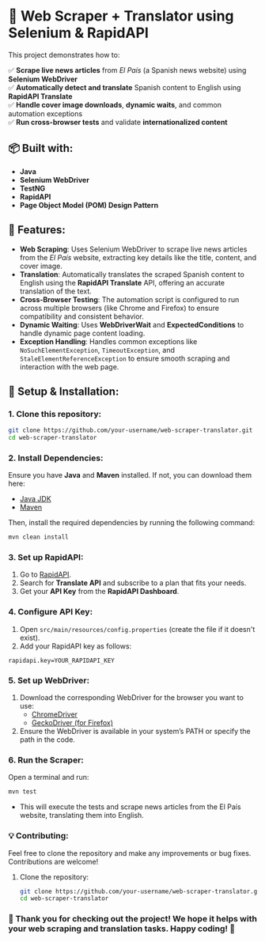 # 📰 Web Scraper + Translator using Selenium & RapidAPI

This project demonstrates how to:

✅ **Scrape live news articles** from *El País* (a Spanish news website) using **Selenium WebDriver**  
✅ **Automatically detect and translate** Spanish content to English using **RapidAPI Translate**  
✅ **Handle cover image downloads**, **dynamic waits**, and common automation exceptions  
✅ **Run cross-browser tests** and validate **internationalized content**  

## 📦 Built with:
- **Java**
- **Selenium WebDriver**
- **TestNG**
- **RapidAPI**
- **Page Object Model (POM) Design Pattern**

## 🎯 Features:
- **Web Scraping**: Uses Selenium WebDriver to scrape live news articles from the *El País* website, extracting key details like the title, content, and cover image.
- **Translation**: Automatically translates the scraped Spanish content to English using the **RapidAPI Translate** API, offering an accurate translation of the text.
- **Cross-Browser Testing**: The automation script is configured to run across multiple browsers (like Chrome and Firefox) to ensure compatibility and consistent behavior.
- **Dynamic Waiting**: Uses **WebDriverWait** and **ExpectedConditions** to handle dynamic page content loading.
- **Exception Handling**: Handles common exceptions like `NoSuchElementException`, `TimeoutException`, and `StaleElementReferenceException` to ensure smooth scraping and interaction with the web page.

## 🚀 Setup & Installation:

### 1. **Clone this repository**:
```bash
git clone https://github.com/your-username/web-scraper-translator.git
cd web-scraper-translator
```

### 2. **Install Dependencies**:
Ensure you have **Java** and **Maven** installed. If not, you can download them here:

- [Java JDK](https://www.oracle.com/java/technologies/javase-jdk11-downloads.html)
- [Maven](https://maven.apache.org/install.html)

Then, install the required dependencies by running the following command:

```bash
mvn clean install
```
### 3. **Set up RapidAPI**:
1. Go to [RapidAPI](https://rapidapi.com/).
2. Search for **Translate API** and subscribe to a plan that fits your needs.
3. Get your **API Key** from the **RapidAPI Dashboard**.

### 4. **Configure API Key**:
1. Open `src/main/resources/config.properties` (create the file if it doesn't exist).
2. Add your RapidAPI key as follows:

```properties
rapidapi.key=YOUR_RAPIDAPI_KEY
```

### 5. **Set up WebDriver**:
1. Download the corresponding WebDriver for the browser you want to use:
   - [ChromeDriver](https://sites.google.com/a/chromium.org/chromedriver/)
   - [GeckoDriver (for Firefox)](https://github.com/mozilla/geckodriver/releases)
2. Ensure the WebDriver is available in your system’s PATH or specify the path in the code.

### 6. **Run the Scraper**:
Open a terminal and run:

```bash
mvn test
```
- This will execute the tests and scrape news articles from the El País website, translating them into English.

### 💡 Contributing:
Feel free to clone the repository and make any improvements or bug fixes. Contributions are welcome!

1. Clone the repository:
   ```bash
   git clone https://github.com/your-username/web-scraper-translator.git
   cd web-scraper-translator
   ```

### 🤖 Thank you for checking out the project! We hope it helps with your web scraping and translation tasks. Happy coding! 🚀

